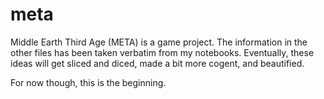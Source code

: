 # meta
Middle Earth Third Age (META) is a game project. The information in the other files has been taken verbatim from my notebooks. Eventually, these ideas will get sliced and diced, made a bit more cogent, and beautified.

For now though, this is the beginning.
